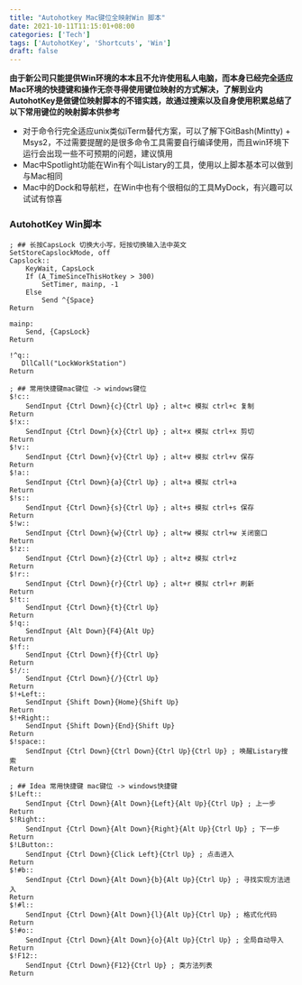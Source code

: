 ```yaml
---
title: "Autohotkey Mac键位全映射Win 脚本"
date: 2021-10-11T11:15:01+08:00
categories: ['Tech']
tags: ['AutohotKey', 'Shortcuts', 'Win']
draft: false
---
```


**由于新公司只能提供Win环境的本本且不允许使用私人电脑，而本身已经完全适应Mac环境的快捷键和操作无奈寻得使用键位映射的方式解决，了解到业内AutohotKey是做键位映射脚本的不错实践，故通过搜索以及自身使用积累总结了以下常用键位的映射脚本供参考**
+ 对于命令行完全适应unix类似iTerm替代方案，可以了解下GitBash(Mintty) + Msys2，不过需要提醒的是很多命令工具需要自行编译使用，而且win环境下运行会出现一些不可预期的问题，建议慎用
+ Mac中Spotlight功能在Win有个叫Listary的工具，使用以上脚本基本可以做到与Mac相同
+ Mac中的Dock和导航栏，在Win中也有个很相似的工具MyDock，有兴趣可以试试有惊喜

### AutohotKey Win脚本
```Autohotkey
; ## 长按CapsLock 切换大小写，短按切换输入法中英文
SetStoreCapslockMode, off
Capslock::
	KeyWait, CapsLock
	If (A_TimeSinceThisHotkey > 300)
		SetTimer, mainp, -1
	Else
		Send ^{Space}
Return

mainp:
	Send, {CapsLock}
Return

!^q::
   DllCall("LockWorkStation")
Return

; ## 常用快捷键mac键位 -> windows键位
$!c::
    SendInput {Ctrl Down}{c}{Ctrl Up} ; alt+c 模拟 ctrl+c 复制
Return
$!x::
    SendInput {Ctrl Down}{x}{Ctrl Up} ; alt+x 模拟 ctrl+x 剪切
Return
$!v::
    SendInput {Ctrl Down}{v}{Ctrl Up} ; alt+v 模拟 ctrl+v 保存
Return
$!a::
    SendInput {Ctrl Down}{a}{Ctrl Up} ; alt+a 模拟 ctrl+a
Return
$!s::
    SendInput {Ctrl Down}{s}{Ctrl Up} ; alt+s 模拟 ctrl+s 保存
Return
$!w::
    SendInput {Ctrl Down}{w}{Ctrl Up} ; alt+w 模拟 ctrl+w 关闭窗口
Return
$!z::
    SendInput {Ctrl Down}{z}{Ctrl Up} ; alt+z 模拟 ctrl+z
Return
$!r::
    SendInput {Ctrl Down}{r}{Ctrl Up} ; alt+r 模拟 ctrl+r 刷新
Return
$!t::
    SendInput {Ctrl Down}{t}{Ctrl Up}
Return
$!q::
    SendInput {Alt Down}{F4}{Alt Up}
Return
$!f::
    SendInput {Ctrl Down}{f}{Ctrl Up}
Return
$!/::
    SendInput {Ctrl Down}{/}{Ctrl Up}
Return
$!+Left::
    SendInput {Shift Down}{Home}{Shift Up}
Return
$!+Right::
    SendInput {Shift Down}{End}{Shift Up}
Return
$!space::
    SendInput {Ctrl Down}{Ctrl Down}{Ctrl Up}{Ctrl Up} ; 唤醒Listary搜索
Return

; ## Idea 常用快捷键 mac键位 -> windows快捷键
$!Left::
	SendInput {Ctrl Down}{Alt Down}{Left}{Alt Up}{Ctrl Up} ; 上一步
Return
$!Right::
	SendInput {Ctrl Down}{Alt Down}{Right}{Alt Up}{Ctrl Up} ; 下一步
Return
$!LButton::
	SendInput {Ctrl Down}{Click Left}{Ctrl Up} ; 点击进入
Return
$!#b::
	SendInput {Ctrl Down}{Alt Down}{b}{Alt Up}{Ctrl Up} ; 寻找实现方法进入
Return
$!#l::
	SendInput {Ctrl Down}{Alt Down}{l}{Alt Up}{Ctrl Up} ; 格式化代码
Return
$!#o::
	SendInput {Ctrl Down}{Alt Down}{o}{Alt Up}{Ctrl Up} ; 全局自动导入
Return
$!F12::
	SendInput {Ctrl Down}{F12}{Ctrl Up} ; 类方法列表
Return
```
